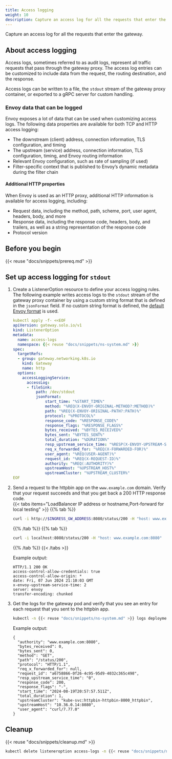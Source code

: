 ```yaml
---
title: Access logging
weight: 10
description: Capture an access log for all the requests that enter the gateway. 
---
```


Capture an access log for all the requests that enter the gateway. 

## About access logging

Access logs, sometimes referred to as audit logs, represent all traffic requests that pass through the gateway proxy. The access log entries can be customized to include data from the request, the routing destination, and the response. 

Access logs can be written to a file, the `stdout` stream of the gateway proxy container, or exported to a gRPC server for custom handling. 

### Envoy data that can be logged

Envoy exposes a lot of data that can be used when customizing access logs. The following data properties are available for both TCP and HTTP access logging:

* The downstream (client) address, connection information, TLS configuration, and timing
* The upstream (service) address, connection information, TLS configuration, timing, and Envoy routing information
* Relevant Envoy configuration, such as rate of sampling (if used)
* Filter-specific context that is published to Envoy’s dynamic metadata during the filter chain

#### Additional HTTP properties 

When Envoy is used as an HTTP proxy, additional HTTP information is available for access logging, including:

* Request data, including the method, path, scheme, port, user agent, headers, body, and more
* Response data, including the response code, headers, body, and trailers, as well as a string representation of the response code
* Protocol version

## Before you begin

{{< reuse "docs/snippets/prereq.md" >}}

## Set up access logging for `stdout`

1. Create a ListenerOption resource to define your access logging rules. The following example writes access logs to the `stdout` stream of the gateway proxy container by using a custom string format that is defined in the `jsonFormat` field. If no custom string format is defined, the [default Envoy format](https://www.envoyproxy.io/docs/envoy/v1.14.1/configuration/observability/access_log#config-access-log-format-strings) is used.  
   ```yaml
   kubectl apply -f- <<EOF
   apiVersion: gateway.solo.io/v1
   kind: ListenerOption
   metadata:
     name: access-logs
     namespace: {{< reuse "docs/snippets/ns-system.md" >}}
   spec:
     targetRefs:
     - group: gateway.networking.k8s.io
       kind: Gateway
       name: http
     options:
       accessLoggingService:
         accessLog:
         - fileSink:
             path: /dev/stdout
             jsonFormat:
                 start_time: "%START_TIME%"
                 method: "%REQ(X-ENVOY-ORIGINAL-METHOD?:METHOD)%"
                 path: "%REQ(X-ENVOY-ORIGINAL-PATH?:PATH)%"
                 protocol: "%PROTOCOL%"
                 response_code: "%RESPONSE_CODE%"
                 response_flags: "%RESPONSE_FLAGS%"
                 bytes_received: "%BYTES_RECEIVED%"
                 bytes_sent: "%BYTES_SENT%"
                 total_duration: "%DURATION%"
                 resp_upstream_service_time: "%RESP(X-ENVOY-UPSTREAM-SERVICE-TIME)%"
                 req_x_forwarded_for: "%REQ(X-FORWARDED-FOR)%"
                 user_agent: "%REQ(USER-AGENT)%"
                 request_id: "%REQ(X-REQUEST-ID)%"
                 authority: "%REQ(:AUTHORITY)%"
                 upstreamHost: "%UPSTREAM_HOST%"
                 upstreamCluster: "%UPSTREAM_CLUSTER%"
   EOF
   ```

2. Send a request to the httpbin app on the `www.example.com` domain. Verify that your request succeeds and that you get back a 200 HTTP response code.  
   {{< tabs items="LoadBalancer IP address or hostname,Port-forward for local testing" >}}
   {{% tab  %}}
   ```sh
   curl -i http://$INGRESS_GW_ADDRESS:8080/status/200 -H "host: www.example.com:8080"
   ```
   {{% /tab %}}
   {{% tab %}}
   ```sh
   curl -i localhost:8080/status/200 -H "host: www.example.com:8080"
   ```
   {{% /tab %}}
   {{< /tabs >}}
   
   Example output: 
   ```
   HTTP/1.1 200 OK
   access-control-allow-credentials: true
   access-control-allow-origin: *
   date: Fri, 07 Jun 2024 21:10:03 GMT
   x-envoy-upstream-service-time: 2
   server: envoy
   transfer-encoding: chunked
   ```
   
3. Get the logs for the gateway pod and verify that you see an entry for each request that you sent to the httpbin app. 
   ```sh
   kubectl -n {{< reuse "docs/snippets/ns-system.md" >}} logs deployments/http | tail -1 | jq --sort-keys
   ```
   
   Example output: 
   ```
   {
     "authority": "www.example.com:8080",
     "bytes_received": 0,
     "bytes_sent": 0,
     "method": "GET",
     "path": "/status/200",
     "protocol": "HTTP/1.1",
     "req_x_forwarded_for": null,
     "request_id": "a6758866-0f26-4c95-95d9-4032c365c498",
     "resp_upstream_service_time": "0",
     "response_code": 200,
     "response_flags": "-",
     "start_time": "2024-08-19T20:57:57.511Z",
     "total_duration": 1,
     "upstreamCluster": "kube-svc:httpbin-httpbin-8000_httpbin",
     "upstreamHost": "10.36.0.14:8080",
     "user_agent": "curl/7.77.0"
   }
   ```


## Cleanup

{{< reuse "docs/snippets/cleanup.md" >}}

```sh
kubectl delete listeneroption access-logs -n {{< reuse "docs/snippets/ns-system.md" >}}
```
